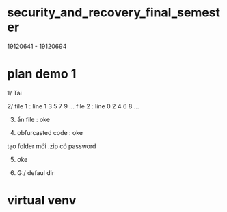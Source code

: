 # security_and_recovery_final_semester
19120641 - 19120694


# plan demo 1 

1/ Tài

2/ file 1 : line 1 3 5 7 9 ...
   file 2 : line 0 2 4 6 8 ...

3. ẩn file : oke

4. obfurcasted code : oke

tạo folder mới .zip có password

5. oke

6. G:/ defaul dir


# virtual venv

 

